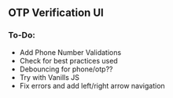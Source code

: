 ## OTP Verification UI

### To-Do:

-   Add Phone Number Validations
-   Check for best practices used
-   Debouncing for phone/otp??
-   Try with Vanills JS
-   Fix errors and add left/right arrow navigation
